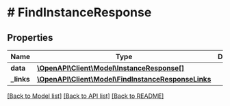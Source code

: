 # # FindInstanceResponse

## Properties

Name | Type | Description | Notes
------------ | ------------- | ------------- | -------------
**data** | [**\OpenAPI\Client\Model\InstanceResponse[]**](InstanceResponse.md) |  |
**_links** | [**\OpenAPI\Client\Model\FindInstanceResponseLinks**](FindInstanceResponseLinks.md) |  |

[[Back to Model list]](../../README.md#models) [[Back to API list]](../../README.md#endpoints) [[Back to README]](../../README.md)
